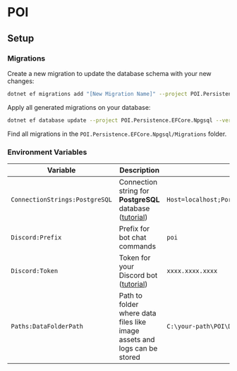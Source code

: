 # POI

## Setup

### Migrations
Create a new migration to update the database schema with your new changes:

```bash
dotnet ef migrations add "[New Migration Name]" --project POI.Persistence.EFCore.Npgsql --verbose -- "[Connection String]"
```

Apply all generated migrations on your database:

```bash
dotnet ef database update --project POI.Persistence.EFCore.Npgsql --verbose -- "[Connection String]"
```

Find all migrations in the `POI.Persistence.EFCore.Npgsql/Migrations` folder.

### Environment Variables

| Variable                       | Description                                                                                                                                        | Example                                                                             |
|--------------------------------|----------------------------------------------------------------------------------------------------------------------------------------------------|-------------------------------------------------------------------------------------|
| `ConnectionStrings:PostgreSQL` | Connection string for **PostgreSQL** database ([tutorial](https://www.commandprompt.com/education/how-to-create-a-postgresql-database-in-docker/)) | `Host=localhost;Port=5432;Database=poi_test_db;Username=postgres;Password=password` |
| `Discord:Prefix`               | Prefix for bot chat commands                                                                                                                       | `poi`                                                                               |
| `Discord:Token`                | Token for your Discord bot ([tutorial](https://www.writebots.com/discord-bot-token/))                                                              | `xxxx.xxxx.xxxx`                                                                    |
| `Paths:DataFolderPath`         | Path to folder where data files like image assets and logs can be stored                                                                           | `C:\your-path\POI\Data`                                                             |
